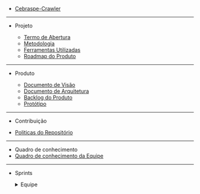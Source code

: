 - [Cebraspe-Crawler](/)

---

- Projeto

  - [Termo de Abertura](/Docs/Documentos/TermoDEAbertura.md)
  - [Metodologia](/Docs/Documentos/DocumentoDeMetedologia.md)
  - [Ferramentas Utilizadas](/Docs/Documentos/FerramentasUtilizadas.md)
  - [Roadmap do Produto](/Docs/Documentos/RoadMap.md)


---

- Produto

  - [Documento de Visão](/Docs/Documentos/Documento-de-Visao.md)
  - [Documento de Arquitetura](/Docs/Documentos/Documento-de-Arquitetura-de-Software.md)
  - [Backlog do Produto](/docs/BacklogDoProduto)
  - [Protótipo](/Docs/Documentos/Prototipo.md)
 

---

- Contribuição

 - [Politicas do Repositório](/docs/CONTRIBUTING)

---

- Quadro de conhecimento
 - [Quadro de conhecimento da Equipe](https://docs.google.com/spreadsheets/d/1ojHMnG0qsWHCXixu1T1vIjtYN6Ih6vUa-awpGTaRoFg/edit#gid=1642377366)


---

- Sprints

  <details>
    <summary> Equipe
  
  </summary>
     
     <details>
      <summary>Sprint 01 </summary>
      <ul>
      <li> <a href="https://github.com/fga-eps-mds/Cebraspe-Tracker/blob/gh-pages/Docs/Sprints/Sprint%201/Review.md">Resultado</a> </li>
      <li> <a href="https://github.com/fga-eps-mds/Cebraspe-Tracker/blob/gh-pages/Docs/Sprints/Sprint%201/planning.md">Planejamento</a></li>
      </ul>
      </details>
      <details>
      <summary>Sprint 02 </summary>
      <ul>
      <li> <a href="https://github.com/fga-eps-mds/Cebraspe-Tracker/blob/gh-pages/Docs/Sprints/Sprint%202/Review.md">Resultado</a> </li>
      <li> <a href="https://github.com/fga-eps-mds/Cebraspe-Tracker/blob/gh-pages/Docs/Sprints/Sprint%202/Planing.md">Planejamento</a></li>
      </ul>
      </details>
      <details>
      <summary>Sprint 03 </summary>
      <ul>
      <li> <a href="https://github.com/fga-eps-mds/Cebraspe-Tracker/blob/gh-pages/Docs/Sprints/Sprint%203/Review.md">Resultado</a> </li>
      <li> <a href="https://github.com/fga-eps-mds/Cebraspe-Tracker/blob/gh-pages/Docs/Sprints/Sprint%203/Planing.md">Planejamento</a></li>
       </ul>
      </details>
      <details>
      <summary>Sprint 04 </summary>
      <ul>
      <li> <a href="https://github.com/fga-eps-mds/Cebraspe-Tracker/blob/gh-pages/Docs/Sprints/Sprint%204/Review.md">Resultado</a> </li>
      <li> <a href="https://github.com/fga-eps-mds/Cebraspe-Tracker/blob/gh-pages/Docs/Sprints/Sprint%204/Planing.md">Planejamento</a></li>
      </ul>
      </details>
      <details>
      <summary>Sprint 05 </summary>
      <ul>
     <li> <a href="https://github.com/fga-eps-mds/Cebraspe-Tracker/blob/gh-pages/Docs/Sprints/Sprint%205/Review.md">Resultado</a> </li>
      <li> <a href="https://github.com/fga-eps-mds/Cebraspe-Tracker/blob/gh-pages/Docs/Sprints/Sprint%205/Planing.md">Planejamento</a></li>
      </ul>
      </details>
      <details>
      <summary>Sprint 06 </summary>
      <ul>
     <li> <a href="https://github.com/fga-eps-mds/Cebraspe-Tracker/blob/gh-pages/Docs/Sprints/Sprint%206/Review.md">Resultado</a> </li>
      <li> <a href="https://github.com/fga-eps-mds/Cebraspe-Tracker/blob/gh-pages/Docs/Sprints/Sprint%206/Planing.md">Planejamento</a></li>
      </ul>
      </details>
      <details>
      <summary>Sprint 07 </summary>
      <ul>
      <li> <a href="https://github.com/fga-eps-mds/Cebraspe-Tracker/blob/gh-pages/Docs/Sprints7/Sprint%207/Review.md">Resultado</a> </li>
      <li> <a href="https://github.com/fga-eps-mds/Cebraspe-Tracker/blob/gh-pages/Docs/Sprints7/Sprint%207/Planing.md">Planejamento</a></li>
   
      

    
